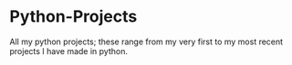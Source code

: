 # Python-Projects
All my python projects; these range from my very first to my most recent projects I have made in python.
